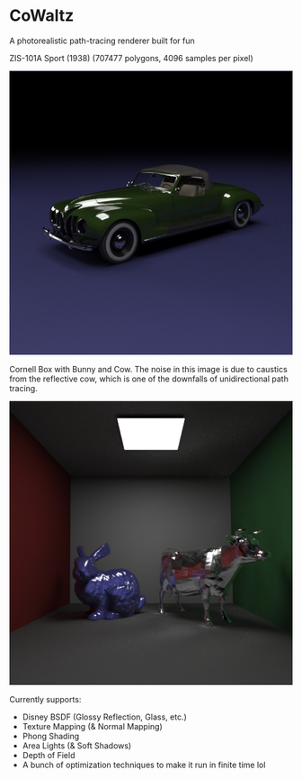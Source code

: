 # CoWaltz

A photorealistic path-tracing renderer built for fun

ZIS-101A Sport (1938) (707477 polygons, 4096 samples per pixel)

![Car Render](ProgressPics/Car.jpeg)


Cornell Box with Bunny and Cow. The noise in this image is due to caustics from the reflective cow, which is one of the downfalls of unidirectional path tracing.

![CornellBox](ProgressPics/CornellBox.png)


Currently supports:
- Disney BSDF (Glossy Reflection, Glass, etc.)
- Texture Mapping (& Normal Mapping)
- Phong Shading
- Area Lights (& Soft Shadows)
- Depth of Field
- A bunch of optimization techniques to make it run in finite time lol
